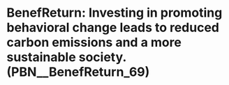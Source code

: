 # BenefReturn: __Investing in promoting behavioral change leads to reduced carbon emissions and a more sustainable society.__ (PBN__BenefReturn_69)

